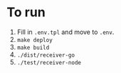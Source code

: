 # To run

1. Fill in `.env.tpl` and move to `.env`.
1. `make deploy`
1. `make build`
1. `./dist/receiver-go`
1. `./test/receiver-node`
